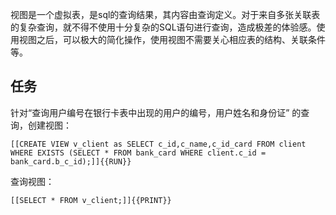 视图是一个虚拟表，是sql的查询结果，其内容由查询定义。对于来自多张关联表的复杂查询，就不得不使用十分复杂的SQL语句进行查询，造成极差的体验感。使用视图之后，可以极大的简化操作，使用视图不需要关心相应表的结构、关联条件等。


## 任务

针对“查询用户编号在银行卡表中出现的用户的编号，用户姓名和身份证” 的查询，创建视图：

`[[CREATE VIEW v_client as SELECT c_id,c_name,c_id_card FROM client WHERE EXISTS (SELECT * FROM bank_card WHERE client.c_id = bank_card.b_c_id);]]{{RUN}}`

查询视图：

`[[SELECT * FROM v_client;]]{{PRINT}}`
